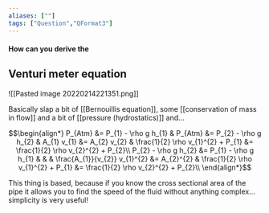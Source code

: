```yaml
---
aliases: [""]
tags: ["Question","QFormat3"]
---
```


#### How can you derive the
## Venturi meter equation

![[Pasted image 20220214221351.png]]

Basically slap a bit of [[Bernouillis equation]], some [[conservation of mass in flow]] and a bit of [[pressure (hydrostatics)]] and...

$$\begin{align*}
P_{Atm} &= P_{1} - \rho g h_{1} & P_{Atm} &= P_{2} - \rho g h_{2} & A_{1} v_{1} &= A_{2} v_{2} & \frac{1}{2} \rho v_{1}^{2} + P_{1} &= \frac{1}{2} \rho v_{2}^{2} + P_{2}\\
P_{2} - \rho g h_{2} &= P_{1} - \rho g h_{1} & & & \frac{A_{1}}{v_{2}} v_{1}^{2} &= A_{2}^{2} & \frac{1}{2} \rho v_{1}^{2} + P_{1} &= \frac{1}{2} \rho v_{2}^{2} + P_{2}\\
\end{align*}$$

This thing is based, because if you know the cross sectional area of the pipe it allows you to find the speed of the fluid without anything complex... simplicity is very useful!